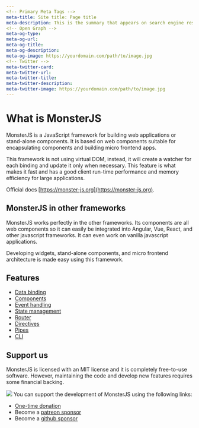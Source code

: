 ```yaml
---
<!-- Primary Meta Tags -->
meta-title: Site title: Page title
meta-description: This is the summary that appears on search engine results or preview links
<!-- Open Graph -->
meta-og-type: 
meta-og-url: 
meta-og-title: 
meta-og-description: 
meta-og-image: https://yourdomain.com/path/to/image.jpg
<!-- Twitter -->
meta-twitter-card: 
meta-twitter-url: 
meta-twitter-title: 
meta-twitter-description: 
meta-twitter-image: https://yourdomain.com/path/to/image.jpg
---
```


# What is MonsterJS

MonsterJS is a JavaScript framework for building web applications or stand-alone components.
It is based on web components suitable for encapsulating components and building micro frontend apps.

This framework is not using virtual DOM, instead, it will create a watcher for each binding and update it only when necessary.
This feature is what makes it fast and has a good client run-time performance and memory efficiency for large applications.

Official docs [https://monster-js.org](https://monster-js.org).

## MonsterJS in other frameworks

MonsterJS works perfectly in the other frameworks.
Its components are all web components so it can easily be integrated into Angular, Vue, React, and other javascript frameworks.
It can even work on vanilla javascript applications.

Developing widgets, stand-alone components, and micro frontend architecture is made easy using this framework.

## Features

* [Data binding](/main-concept/bindings)
* [Components](/main-concept/component)
* [Event handling](/main-concept/event-handling)
* [State management](/store)
* [Router](/router)
* [Directives](/main-concept/directives)
* [Pipes](/main-concept/pipes)
* [CLI](/cli/cli-introduction)

## Support us

MonsterJS is licensed with an MIT license and it is completely free-to-use software.
However, maintaining the code and develop new features requires some financial backing.

<img src='https://github.githubassets.com/images/icons/emoji/heart.png' class="donate-heart-icon"></img>
You can support the development of MonsterJS using the following links:

- [One-time donation](https://www.paypal.com/paypalme/dariusbualan)
- Become a [patreon sponsor](https://www.patreon.com/monsterjs)
- Become a [github sponsor](https://github.com/sponsors/monster-js)
